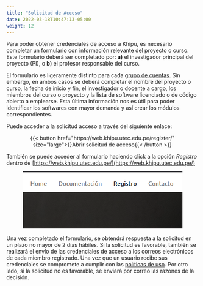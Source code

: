 ```yaml
---
title: "Solicitud de Acceso"
date: 2022-03-18T10:47:13-05:00
weight: 12
---
```


Para poder obtener credenciales de acceso a Khipu, es necesario completar un formulario con información relevante del proyecto o curso. Este formulario deberá ser completado por: **a)** el investigador principal del proyecto (PI), o **b)** el profesor responsable del curso.

El formulario es ligeramente distinto para cada [grupo de cuentas](/cuentas/cuentas_del_cluster/). Sin embargo, en ambos casos se deberá completar el nombre del proyecto o curso, la fecha de inicio y fin, el investigador o docente a cargo, los miembros del curso o proyecto y la lista de software licenciado o de código abierto a emplearse. Esta última información nos es útil para poder identificar los softwares con mayor demanda y así crear los módulos correspondientes.

Puede acceder a la solicitud acceso a través del siguiente enlace: 

<div style="text-align: center;">
{{< button href="https://web.khipu.utec.edu.pe/register/" size="large">}}Abrir solicitud de acceso{{< /button >}}
</div>

También se puede acceder al formulario haciendo click a la opción *Registro* dentro de [https://web.khipu.utec.edu.pe/](https://web.khipu.utec.edu.pe/)

<p align="center">
  <a href="https://web.khipu.utec.edu.pe/register/"><img src="/acceso-web.png" /></a>
</p>

Una vez completado el formulario, se obtendrá respuesta a la solicitud en un plazo no mayor de 2 días hábiles. Si la solicitud es favorable, también se realizará el envío de las credenciales de acceso a los correos electrónicos de cada miembro registrado. Una vez que un usuario recibe sus credenciales se compromete a cumplir con las [políticas de uso](). Por otro lado, si la solicitud no es favorable, se enviará por correo las razones de la decisión.   